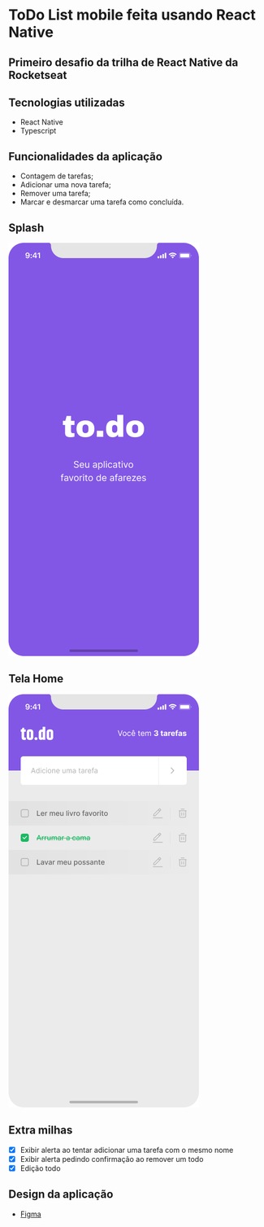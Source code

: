 # ToDo List mobile feita usando React Native
## Primeiro desafio da trilha de React Native da Rocketseat

## Tecnologias utilizadas
- React Native
- Typescript

## Funcionalidades da aplicação
- Contagem de tarefas;
- Adicionar uma nova tarefa;
- Remover uma tarefa;
- Marcar e desmarcar uma tarefa como concluída.

## Splash 
![Tela splash](./Splash.png)

## Tela Home 
![Tela home](./Home.png)

## Extra milhas
- [x] Exibir alerta ao tentar adicionar uma tarefa com o mesmo nome
- [x] Exibir alerta pedindo confirmação ao remover um todo
- [x] Edição todo

## Design da aplicação
- [Figma](https://www.figma.com/file/O6uk4yXxpFYtI0EiSA3629/to.do-(Copy)?node-id=10485%3A499)